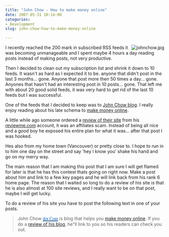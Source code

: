 ```yaml
---
title: "John Chow - How to make money online"
date: 2007-05-31 10:14:00
categories:
- Development
slug: john-chow-how-to-make-money-online

---
```


<a href="http://www.johnchow.com/" title="johnchow.jpg"><img src="/public/uploads/2007/05/johnchow.thumbnail.jpg" alt="johnchow.jpg" align="right" /></a>I recently reached the 200 mark in subscribed RSS feeds it was becoming unmanageable and I spent maybe 4 hours a day reading posts instead of making posts, not very productive.

Then I decided to clean out my subscription list and shrink it down to 10 feeds. It wasn't as hard as I expected it to be.  anyone that didn't post in the last 3 months... gone. Anyone that post more then 50 times a day... gone. Anyones that hasn't had an interesting post in 10 posts... gone. That left me with about 20 good solid feeds, it was very hard to get rid of the last 10 feeds but I was successful.

One of the feeds that I decided to keep was to <a href="http://www.johnchow.com/">John Chow blog</a>. I really enjoy reading about his late schema to <a href="http://www.johnchow.com/">make money online</a>.

A little while ago someone ordered a <a href="http://www.johnchow.com/seven-day-system-for-making-money-online-but-for-who/">review of their site</a> from his <a href="http://www.reviewme.com/">reviewme.com</a> account, it was an affiliates scam. Instead of being all nice and a good boy he exposed his entire plan for what it was... after that post I was hooked.

Hes also from my home town (Vancouver) or pretty close to. I hope to run in to him one day on the street and say 'hey I know you' shake his hand and go on my merry way.

The main reason that I am making this post that I am sure I will get flamed for later is that he has this contest thats going on right now. Make a post about him and link to a few key pages and he will link back from his rank 6 home page.  The reason that I waited so long to do a review of his site is that he is also almost at 100 site reviews, and I really want to be on that post, maybe I will get lucky.

To do a review of his site you have to post the following text in one of your posts.
<blockquote>John Chow <a href="http://www.johnchow.com/make-money-online-batch-77/#" id="KonaLink1" target="_top" class="kLink" style="text-decoration: underline ! important; position: static"><font style="color: #005ebf ! important; font-family: verdana,tahoma" color="#005ebf"><span class="kLink" style="border-bottom: 1px solid #005ebf; color: #005ebf ! important; font-family: verdana,tahoma">dot </span><span class="kLink" style="border-bottom: 1px solid #005ebf; color: #005ebf ! important; font-family: verdana,tahoma">Com</span></font></a> is blog that helps you <a href="http://www.johnchow.com/">make money online</a>. If you do a <a href="http://www.johnchow.com/make-money-online-review-my-blog/">review of his blog</a>, he&quot;ll link to you so his readers can check you out.</blockquote>
